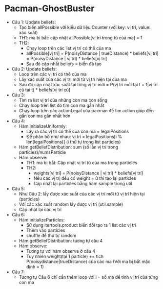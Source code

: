 # Pacman-GhostBuster
- Câu 1: Update beliefs: 
  - Tạo biến allPossible với kiểu dữ liệu Counter (với key: vị trí, value: xác suất)
  - TH1: ma bị bắt: cập nhật allPossible[vị trí trong tù của ma] = 1
  - TH2:
    - Chạy loop trên các list vị trí có thể của ma
    - allPossible[vị trí] = P(noisyDistance | trueDistance) * beliefs[vị trí] = P(noisyDistance | vị trí) * beliefs[vị trí]
    - Sau đó cập nhất beliefs = biến đã tạo
- Câu 2: Update beliefs:
  - Loop trên các vị trí có thể của ma
  - Lấy xác suất của các vị trí mới từ vị trí hiện tại của ma
  - Sau đó cập nhật xác suất tại từng vị trí mới = P(vị trí mới tại t + 1|vị trí cũ tại t) * beliefs[vị trí cũ]
- Câu 3:
  - Tìm ra list vị trí của những con ma còn sống
  - Chạy loop trên list đó tìm con ma gần nhất
  - Chạy loop trên các actionLegal của pacman để tìm action giúp đến gần con ma gần nhất hơn
- Câu 4:
  - Hàm initializeUniformly:
    - Lấy ra các vị trí có thể của con ma = legalPositions
    - Để phân bố như nhau: vị trí = legalPositions[i % len(legalPositions)] (i thứ tự trong list particles)
  - Hàm getBeliefDistribution: sum (số lần vị trí trong particles)/numsParticle
  - Hàm observe:
    - TH1: ma bị bắt: Cập nhật vị trí tù của ma trong particles
    - TH2:
      - weights[vị trí] = P(noisyDistance | vị trí) * beliefs[vị trí]
      - Nếu các vị trị đều có weight = 0 thì tạo lại particles
      - Cập nhật lại particles bằng hàm sample trong util
- Câu 5:
  - Như Câu 2: lấy được xác suất của các vị trí mới từ vị trí hiện tại (particles)
  - Với các xác suất random lấy được vị trí (util.sample)
  - Cập nhật lại các vị trí
- Câu 6:
  - Hàm initializeParticles:
    - Sử dụng itertools.product biến đổi tạo ra 1 list các vị trí
    - Thêm vào particles
    - shuffle để thứ tự random
  - Hàm getBeliefDistribution: tương tự câu 4
  - Hàm observe:
    - Tương tự với hàm observe ở câu 4
    - Tuy nhiên weight(tại 1 particle) += tích P(noisydistance|trueDistance) của các ma (Với ma bị bắt mặc định = 1)
- Câu 7:
  - Tương tự Câu 6 chỉ cần thêm loop với i = số ma để tính vị trí của từng con ma
